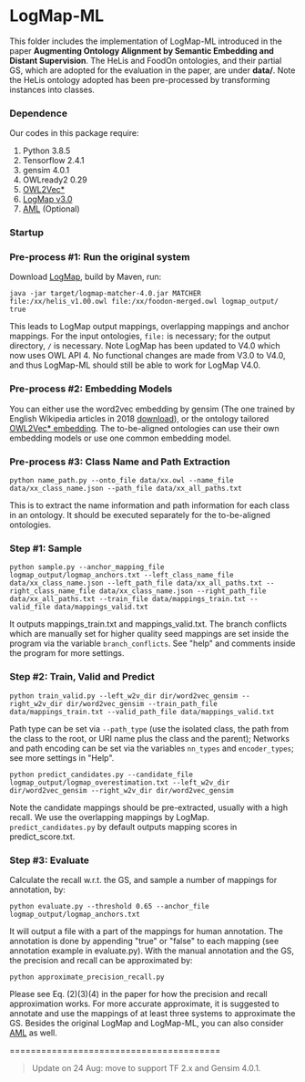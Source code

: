 # LogMap-ML

This folder includes the implementation of LogMap-ML introduced in the paper ****Augmenting Ontology Alignment by Semantic Embedding and Distant Supervision****.
The HeLis and FoodOn ontologies, and their partial GS, which are adopted for the evaluation in the paper, are under **data/**.
Note the HeLis ontology adopted has been pre-processed by transforming instances into classes.


### Dependence 
Our codes in this package require: 
  1. Python 3.8.5
  2. Tensorflow 2.4.1
  3. gensim 4.0.1
  4. OWLready2 0.29
  5. [OWL2Vec\*](https://github.com/KRR-Oxford/OWL2Vec-Star)
  6. [LogMap v3.0](https://github.com/ernestojimenezruiz/logmap-matcher)
  7. [AML](https://github.com/AgreementMakerLight/AML-Project) (Optional)


### Startup

### Pre-process #1: Run the original system
Download [LogMap](https://github.com/ernestojimenezruiz/logmap-matcher), build by Maven, run:

```java -jar target/logmap-matcher-4.0.jar MATCHER file:/xx/helis_v1.00.owl file:/xx/foodon-merged.owl logmap_output/ true```

This leads to LogMap output mappings, overlapping mappings and anchor mappings. 
For the input ontologies, ``file:`` is necessary; for the output directory, ``/`` is necessary.
Note LogMap has been updated to V4.0 which now uses OWL API 4. No functional changes are made from V3.0 to V4.0, and thus LogMap-ML should still be able to work for LogMap V4.0.
 
### Pre-process #2: Embedding Models
You can either use the word2vec embedding by gensim (The one trained by English Wikipedia articles in 2018 [download](https://drive.google.com/file/d/1rm9uJEKG25PJ79zxbZUWuaUroWeoWbFR/view?usp=sharing)), 
or the ontology tailored [OWL2Vec\* embedding](https://github.com/KRR-Oxford/OWL2Vec-Star). 
The to-be-aligned ontologies can use their own embedding models or use one common embedding model.

### Pre-process #3: Class Name and Path Extraction
``python name_path.py --onto_file data/xx.owl --name_file data/xx_class_name.json --path_file data/xx_all_paths.txt``

This is to extract the name information and path information for each class in an ontology. 
It should be executed separately for the to-be-aligned ontologies.

### Step #1: Sample
```python sample.py --anchor_mapping_file logmap_output/logmap_anchors.txt --left_class_name_file data/xx_class_name.json --left_path_file data/xx_all_paths.txt --right_class_name_file data/xx_class_name.json --right_path_file data/xx_all_paths.txt --train_file data/mappings_train.txt --valid_file data/mappings_valid.txt```

It outputs mappings_train.txt and mappings_valid.txt.
The branch conflicts which are manually set for higher quality seed mappings are set inside the program via the variable ``branch_conflicts``.
See "help" and comments inside the program for more settings. 

### Step #2: Train, Valid and Predict
```python train_valid.py --left_w2v_dir dir/word2vec_gensim --right_w2v_dir dir/word2vec_gensim --train_path_file data/mappings_train.txt --valid_path_file data/mappings_valid.txt```

Path type can be set via ``--path_type`` (use the isolated class, the path from the class to the root, or URI name plus the class and the parent); Networks and path encoding can be set via the variables ``nn_types`` and ``encoder_types``; see more settings in "Help".

```python predict_candidates.py --candidate_file logmap_output/logmap_overestimation.txt --left_w2v_dir dir/word2vec_gensim --right_w2v_dir dir/word2vec_gensim```

Note the candidate mappings should be pre-extracted, usually with a high recall. We use the overlapping mappings by LogMap.
``predict_candidates.py`` by default outputs mapping scores in predict_score.txt.

### Step #3: Evaluate
Calculate the recall w.r.t. the GS, and sample a number of mappings for annotation, by:

```python evaluate.py --threshold 0.65 --anchor_file logmap_output/logmap_anchors.txt```

It will output a file with a part of the mappings for human annotation. 
The annotation is done by appending "true" or "false" to each mapping (see annotation example in evaluate.py).
With the manual annotation and the GS, the precision and recall can be approximated by:

```python approximate_precision_recall.py```

Please see Eq. (2)(3)(4) in the paper for how the precision and recall approximation works.
For more accurate approximate, it is suggested to annotate and use the mappings of at least three systems to approximate the GS. 
Besides the original LogMap and LogMap-ML, you can also consider [AML](https://github.com/AgreementMakerLight/AML-Project) as well.

========================================

> Update on 24 Aug: move to support TF 2.x and Gensim 4.0.1. 
